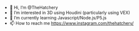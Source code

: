 - 👋 Hi, I’m @TheHatchery
- 👀 I’m interested in 3D using Houdini (particularly using VEX)
- 🌱 I’m currently learning Javascript/Node.js/P5.js
- 📫 How to reach me https://www.instagram.com/thehatchery/

<!---
TheHatchery/TheHatchery is a ✨ special ✨ repository because its `README.md` (this file) appears on your GitHub profile.
You can click the Preview link to take a look at your changes.
--->
